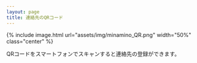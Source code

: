 ```yaml
---
layout: page
title: 連絡先のQRコード
---
```


{% include image.html url="assets/img/minamino_QR.png" width="50%" class="center" %}

QRコードをスマートフォンでスキャンすると連絡先の登録ができます。
